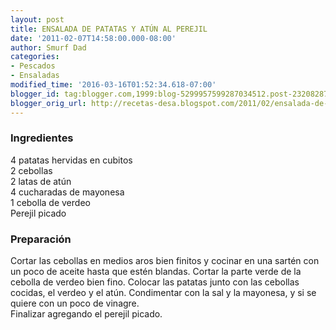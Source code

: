 ```yaml
---
layout: post
title: ENSALADA DE PATATAS Y ATÚN AL PEREJIL
date: '2011-02-07T14:58:00.000-08:00'
author: Smurf Dad
categories:
- Pescados
- Ensaladas
modified_time: '2016-03-16T01:52:34.618-07:00'
blogger_id: tag:blogger.com,1999:blog-5299957599287034512.post-2320828796985404041
blogger_orig_url: http://recetas-desa.blogspot.com/2011/02/ensalada-de-patatas-y-atun-al-perejil.html
---
```


<h3>Ingredientes</h3>4 patatas hervidas en cubitos<br />2 cebollas<br />2 latas de atún<br />4 cucharadas de mayonesa<br />1 cebolla de verdeo<br />Perejil picado<br /><h3>Preparación</h3>Cortar las cebollas en medios aros bien finitos y cocinar en una sartén con un poco de aceite hasta que estén blandas. Cortar la parte verde de la cebolla de verdeo bien fino. Colocar las patatas junto con las cebollas cocidas, el verdeo y el atún. Condimentar con la sal y la mayonesa, y si se quiere con un poco de vinagre.<br />Finalizar agregando el perejil picado.